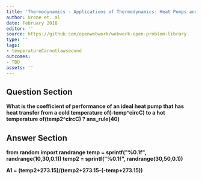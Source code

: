 ```yaml
---
title: 'Thermodynamics - Applications of Thermodynamics: Heat Pumps and Refrigerators'
author: Urone et. al
date: February 2018
editor: ''
source: https://github.com/openwebwork/webwork-open-problem-library
type: ''
tags:
- temperatureCarnotlawsecond
outcomes:
- TBD
assets: ''
---
```


## Question Section 

<b>
What is the coefficient of performance of an ideal heat pump that has heat transfer from a cold temperature of(-temp^circC) to a hot temperature of(temp2^circC) ?
ans_rule(40)



## Answer Section

from random import randrange
temp = sprintf("%0.1f", randrange(10,30,0.1))
temp2 = sprintf("%0.1f", randrange(30,50,0.1))

A1 = (temp2+273.15)/(temp2+273.15-(-temp+273.15))